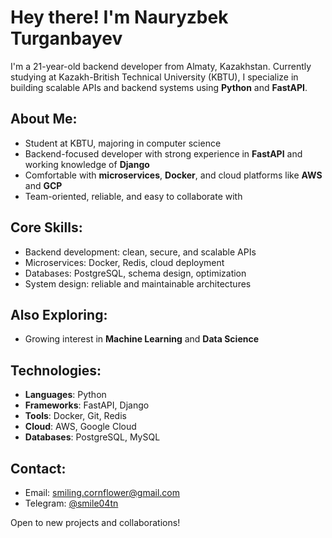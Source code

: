# Hey there! I'm Nauryzbek Turganbayev

I'm a 21-year-old backend developer from Almaty, Kazakhstan. Currently studying at Kazakh-British Technical University (KBTU), I specialize in building scalable APIs and backend systems using **Python** and **FastAPI**.

## About Me:
- Student at KBTU, majoring in computer science  
- Backend-focused developer with strong experience in **FastAPI** and working knowledge of **Django**  
- Comfortable with **microservices**, **Docker**, and cloud platforms like **AWS** and **GCP**  
- Team-oriented, reliable, and easy to collaborate with

## Core Skills:
- Backend development: clean, secure, and scalable APIs  
- Microservices: Docker, Redis, cloud deployment  
- Databases: PostgreSQL, schema design, optimization  
- System design: reliable and maintainable architectures

## Also Exploring:
- Growing interest in **Machine Learning** and **Data Science**

## Technologies:
- **Languages**: Python  
- **Frameworks**: FastAPI, Django  
- **Tools**: Docker, Git, Redis  
- **Cloud**: AWS, Google Cloud  
- **Databases**: PostgreSQL, MySQL  

## Contact:
- Email: [smiling.cornflower@gmail.com](mailto:smiling.cornflower@gmail.com)  
- Telegram: [@smile04tn](https://t.me/smile04tn)

Open to new projects and collaborations!
